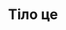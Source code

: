 ---
layout: archive_film
permalink: ua/archive/2021/music-video/a-body-is

title: Тіло це
director: Jaime Dezcallar
country: Іспанія
description: Антоніо Хосе Мартінес Паласіос мав стати видатним іспанським музикантом ХХ століття. На жаль, він був ув’язнений і страчений без суду у віці 33 років, на початку Громадянської війни в Іспанії.
category: music-video
image_folder: images/films/archive/2021/music-video/a-body-is
is_winner: false
submission_year: 2021
lang: ua
---